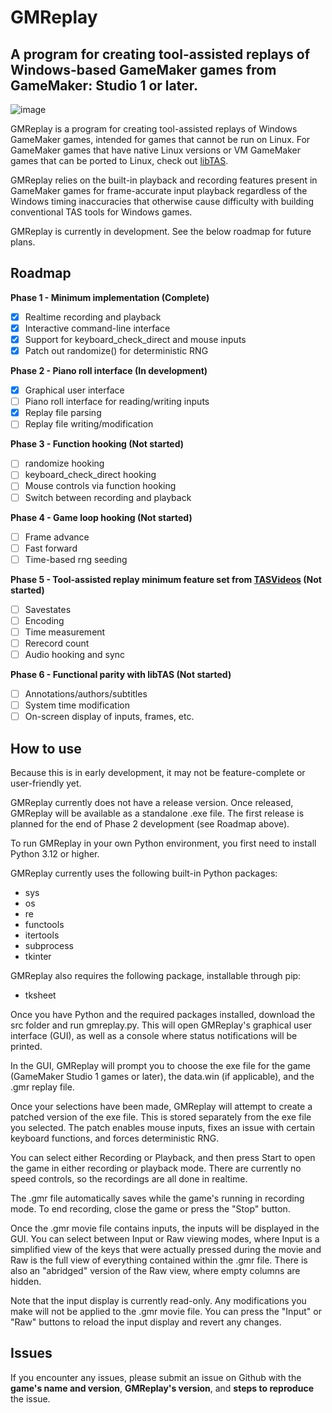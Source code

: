 # GMReplay
## A program for creating tool-assisted replays of Windows-based GameMaker games from GameMaker: Studio 1 or later.

![image](https://github.com/user-attachments/assets/d892d4c1-6ba0-47af-97ed-031ef1e96836)

GMReplay is a program for creating tool-assisted replays of Windows GameMaker games, intended for games that cannot be run on Linux. For GameMaker games that have native Linux versions or VM GameMaker games that can be ported to Linux, check out [libTAS](https://github.com/clementgallet/libTAS).

GMReplay relies on the built-in playback and recording features present in GameMaker games for frame-accurate input playback regardless of the Windows timing inaccuracies that otherwise cause difficulty with building conventional TAS tools for Windows games.

GMReplay is currently in development. See the below roadmap for future plans.

## Roadmap
**Phase 1 - Minimum implementation (Complete)**
- [X] Realtime recording and playback
- [X] Interactive command-line interface
- [X] Support for keyboard_check_direct and mouse inputs
- [X] Patch out randomize() for deterministic RNG

**Phase 2 - Piano roll interface (In development)**
- [X] Graphical user interface
- [ ] Piano roll interface for reading/writing inputs
- [X] Replay file parsing
- [ ] Replay file writing/modification

**Phase 3 - Function hooking (Not started)**
- [ ] randomize hooking
- [ ] keyboard_check_direct hooking
- [ ] Mouse controls via function hooking
- [ ] Switch between recording and playback

**Phase 4 - Game loop hooking (Not started)**
- [ ] Frame advance
- [ ] Fast forward
- [ ] Time-based rng seeding

**Phase 5 - Tool-assisted replay minimum feature set from [TASVideos](https://tasvideos.org/Emulatorresources/Requirements) (Not started)**
- [ ] Savestates
- [ ] Encoding
- [ ] Time measurement
- [ ] Rerecord count
- [ ] Audio hooking and sync

**Phase 6 - Functional parity with libTAS (Not started)**
- [ ] Annotations/authors/subtitles
- [ ] System time modification
- [ ] On-screen display of inputs, frames, etc.

## How to use

Because this is in early development, it may not be feature-complete or user-friendly yet.

GMReplay currently does not have a release version. Once released, GMReplay will be available as a standalone .exe file. The first release is planned for the end of Phase 2 development (see Roadmap above).

To run GMReplay in your own Python environment, you first need to install Python 3.12 or higher.

GMReplay currently uses the following built-in Python packages:
- sys
- os
- re
- functools
- itertools
- subprocess
- tkinter

GMReplay also requires the following package, installable through pip:
- tksheet

Once you have Python and the required packages installed, download the src folder and run gmreplay.py. This will open GMReplay's graphical user interface (GUI), as well as a console where status notifications will be printed.

In the GUI, GMReplay will prompt you to choose the exe file for the game (GameMaker Studio 1 games or later), the data.win (if applicable), and the .gmr replay file.

Once your selections have been made, GMReplay will attempt to create a patched version of the exe file. This is stored separately from the exe file you selected. The patch enables mouse inputs, fixes an issue with certain keyboard functions, and forces deterministic RNG.

You can select either Recording or Playback, and then press Start to open the game in either recording or playback mode. There are currently no speed controls, so the recordings are all done in realtime.

The .gmr file automatically saves while the game's running in recording mode. To end recording, close the game or press the "Stop" button.

Once the .gmr movie file contains inputs, the inputs will be displayed in the GUI. You can select between Input or Raw viewing modes, where Input is a simplified view of the keys that were actually pressed during the movie and Raw is the full view of everything contained within the .gmr file. There is also an "abridged" version of the Raw view, where empty columns are hidden.

Note that the input display is currently read-only. Any modifications you make will not be applied to the .gmr movie file. You can press the "Input" or "Raw" buttons to reload the input display and revert any changes.

## Issues

If you encounter any issues, please submit an issue on Github with the **game's name and version**, **GMReplay's version**, and **steps to reproduce** the issue.
